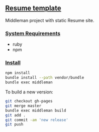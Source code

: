 ## [Resume template](#resume-template)

Middleman project with static Resume site.

### [System Requirements](#system-requirements)

- ruby
- npm

### [Install](#install)

```bash
npm install
bundle install --path vendor/bundle
bundle exec middleman
```

To build a new version:

```bash
git checkout gh-pages
git merge master
bundle exec middleman build
git add .
git commit -am 'new release'
git push
```


